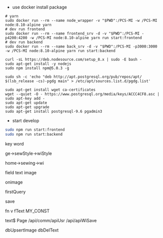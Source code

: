- use docker install package
```shell
# yarn
sudo docker run --rm --name node_wrapper -v "$PWD":/PCS-MI -w /PCS-MI node:8.10-alpine yarn
# dev run frontend
sudo docker run --rm --name frontend_srv -d -v "$PWD":/PCS-MI -p4200:4200 -w /PCS-MI node:8.10-alpine yarn run start:frontend
# dev run backend
sudo docker run --rm --name back_srv -d -v "$PWD":/PCS-MI -p3000:3000 -w /PCS-MI node:8.10-alpine yarn run start:backend

```


```shell
curl -sL https://deb.nodesource.com/setup_8.x | sudo -E bash -
sudo apt-get install -y nodejs
sudo npm install npm@5.0.3 -g

sudo sh -c 'echo "deb http://apt.postgresql.org/pub/repos/apt/ $(lsb_release -cs)-pgdg main" > /etc/apt/sources.list.d/pgdg.list'

sudo apt-get install wget ca-certificates
wget --quiet -O - https://www.postgresql.org/media/keys/ACCC4CF8.asc | sudo apt-key add -
sudo apt-get update
sudo apt-get upgrade
sudo apt-get install postgresql-9.6 pgadmin3
```

- start develop
```bash
sudo npm run start:frontend
sudo npm run start:backend
```



key word

ge->sewStyle->wiStyle

home->sewing->wi


field
text
image

onimage

firstQuery

save


fn
v
fText
MY_CONST

text$
Page
/api/comm/apiUsr
/api/apiWiSave

dbUpsertImage
dbDelText

